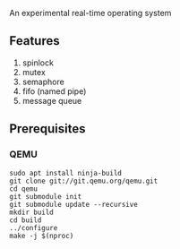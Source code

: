 An experimental real-time operating system

## Features

1. spinlock
2. mutex
3. semaphore
4. fifo (named pipe)
5. message queue

## Prerequisites

### QEMU

```
sudo apt install ninja-build
git clone git://git.qemu.org/qemu.git
cd qemu
git submodule init
git submodule update --recursive
mkdir build
cd build
../configure
make -j $(nproc)
```
